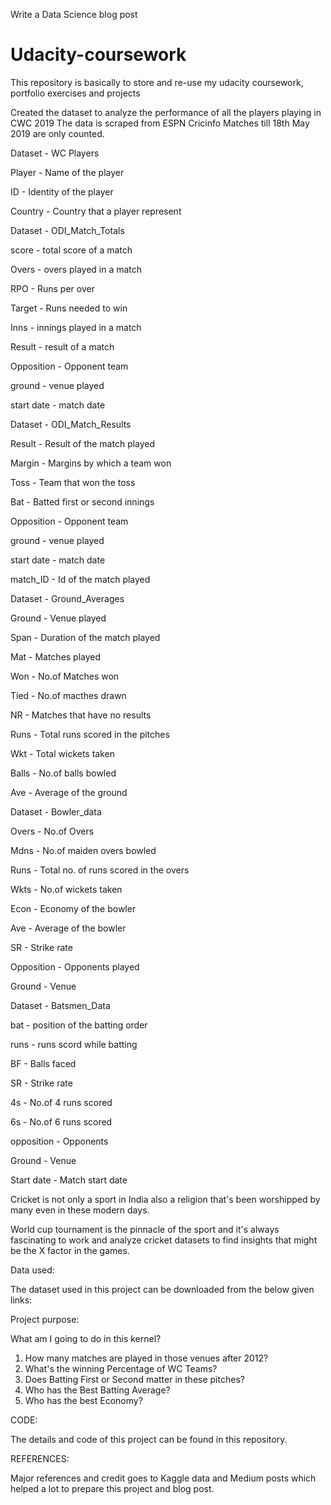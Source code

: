 Write a Data Science blog post

# Udacity-coursework

This repository is basically to store and re-use my udacity coursework, portfolio exercises and projects

Created the dataset to analyze the performance of all the players playing in CWC 2019
The data is scraped from ESPN Cricinfo
Matches till 18th May 2019 are only counted.


Dataset  - WC Players

Player - Name of the player

ID - Identity of the player

Country - Country that a player represent

Dataset - ODI_Match_Totals

score - total score of a match

Overs - overs played in a match

RPO - Runs per over

Target - Runs needed to win

Inns - innings played in a match

Result - result of a match

Opposition - Opponent team

ground - venue played

start date - match date


Dataset - ODI_Match_Results

Result - Result of the match played

Margin - Margins by which a team won

Toss - Team that won the toss

Bat - Batted first or second innings

Opposition - Opponent team

ground - venue played

start date - match date

match_ID - Id of the match played


Dataset - Ground_Averages

Ground - Venue played

Span - Duration of the match played

Mat - Matches played

Won - No.of Matches won

Tied - No.of macthes drawn

NR - Matches that have no results

Runs - Total runs scored in the pitches

Wkt - Total wickets taken

Balls - No.of balls bowled

Ave - Average of the ground

Dataset - Bowler_data

Overs - No.of Overs

Mdns - No.of maiden overs bowled

Runs - Total no. of runs scored in the overs

Wkts - No.of wickets taken

Econ - Economy of the bowler

Ave - Average of the bowler

SR - Strike rate

Opposition - Opponents played

Ground - Venue


Dataset - Batsmen_Data

bat - position of the batting order

runs - runs scord while batting

BF - Balls faced

SR - Strike rate

4s - No.of 4 runs scored

6s - No.of 6 runs scored

opposition - Opponents

Ground - Venue

Start date - Match start date


Cricket is not only a sport in India also a religion that's been worshipped by many even in these modern days. 

World cup tournament is the pinnacle of the sport and it's always fascinating to work and analyze cricket datasets to find insights that might be the X factor in the games. 

Data used:

The dataset used in this project can be downloaded from the below given links:



Project purpose:

What am I going to do in this kernel?


1. How many matches are played in those venues after 2012?
2. What's the winning Percentage of WC Teams?
3. Does Batting First or Second matter in these pitches?
4. Who has the Best Batting Average?
5. Who has the best Economy?


CODE:

The details and code of this project can be found in this repository.


REFERENCES: 

Major references and credit goes to Kaggle data and Medium posts which helped a lot to prepare this project and blog post.
